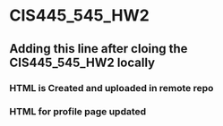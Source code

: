 # CIS445_545_HW2
## Adding this line after cloing the CIS445_545_HW2 locally
### HTML is Created and uploaded in remote repo
### HTML for profile page updated